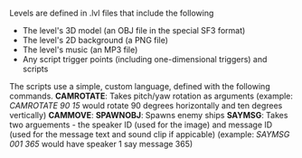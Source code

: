 Levels are defined in .lvl files that include the following
- The level's 3D model (an OBJ file in the special SF3 format)
- The level's 2D background (a PNG file)
- The level's music (an MP3 file)
- Any script trigger points (including one-dimensional triggers) and scripts

The scripts use a simple, custom language, defined with the following commands.
**CAMROTATE**: Takes pitch/yaw rotation as arguments (example: _CAMROTATE 90 15_ would rotate 90 degrees horizontally and ten degrees vertically)
**CAMMOVE**: 
**SPAWNOBJ**: Spawns enemy ships
**SAYMSG**: Takes two arguements - the speaker ID (used for the image) and message ID (used for the message text and sound clip if appicable) (example: _SAYMSG 001 365_ would have speaker 1 say message 365)

